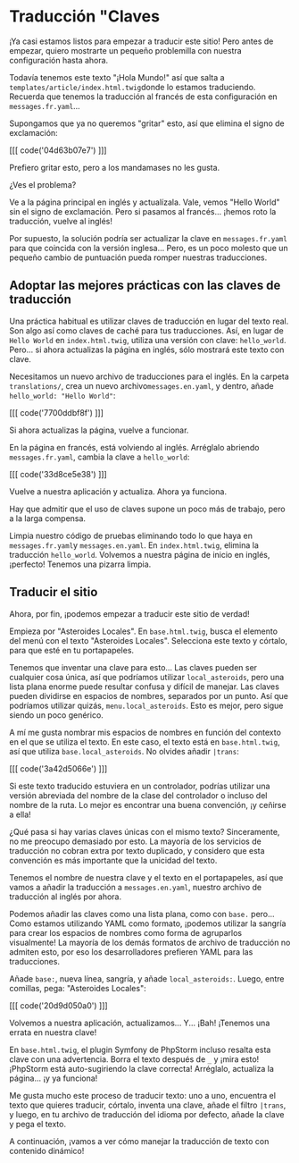 # Traducción "Claves

¡Ya casi estamos listos para empezar a traducir este sitio! Pero antes de empezar, quiero mostrarte un pequeño problemilla con nuestra configuración hasta ahora.

Todavía tenemos este texto "¡Hola Mundo!" así que salta a `templates/article/index.html.twig`donde lo estamos traduciendo. Recuerda que tenemos la traducción al francés de esta configuración en `messages.fr.yaml`...

Supongamos que ya no queremos "gritar" esto, así que elimina el signo de exclamación:

[[[ code('04d63b07e7') ]]]

Prefiero gritar esto, pero a los mandamases no les gusta.

¿Ves el problema?

Ve a la página principal en inglés y actualízala. Vale, vemos "Hello World" sin el signo de exclamación. Pero si pasamos al francés... ¡hemos roto la traducción, vuelve al inglés!

Por supuesto, la solución podría ser actualizar la clave en `messages.fr.yaml` para que coincida con la versión inglesa... Pero, es un poco molesto que un pequeño cambio de puntuación pueda romper nuestras traducciones.

## Adoptar las mejores prácticas con las claves de traducción

Una práctica habitual es utilizar claves de traducción en lugar del texto real. Son algo así como claves de caché para tus traducciones. Así, en lugar de `Hello World` en `index.html.twig`, utiliza una versión con clave: `hello_world`. Pero... si ahora actualizas la página en inglés, sólo mostrará este texto con clave.

Necesitamos un nuevo archivo de traducciones para el inglés. En la carpeta `translations/`, crea un nuevo archivo`messages.en.yaml`, y dentro, añade `hello_world: "Hello World"`:

[[[ code('7700ddbf8f') ]]]

Si ahora actualizas la página, vuelve a funcionar.

En la página en francés, está volviendo al inglés. Arréglalo abriendo `messages.fr.yaml`, cambia la clave a `hello_world`:

[[[ code('33d8ce5e38') ]]]

Vuelve a nuestra aplicación y actualiza. Ahora ya funciona.

Hay que admitir que el uso de claves supone un poco más de trabajo, pero a la larga compensa.

Limpia nuestro código de pruebas eliminando todo lo que haya en `messages.fr.yaml`y `messages.en.yaml`. En `index.html.twig`, elimina la traducción `hello_world`. Volvemos a nuestra página de inicio en inglés, ¡perfecto! Tenemos una pizarra limpia.

## Traducir el sitio

Ahora, por fin, ¡podemos empezar a traducir este sitio de verdad!

Empieza por "Asteroides Locales". En `base.html.twig`, busca el elemento del menú con el texto "Asteroides Locales". Selecciona este texto y córtalo, para que esté en tu portapapeles.

Tenemos que inventar una clave para esto... Las claves pueden ser cualquier cosa única, así que podríamos utilizar `local_asteroids`, pero una lista plana enorme puede resultar confusa y difícil de manejar. Las claves pueden dividirse en espacios de nombres, separados por un punto. Así que podríamos utilizar quizás, `menu.local_asteroids`. Esto es mejor, pero sigue siendo un poco genérico.

A mí me gusta nombrar mis espacios de nombres en función del contexto en el que se utiliza el texto. En este caso, el texto está en `base.html.twig`, así que utiliza `base.local_asteroids`. No olvides añadir `|trans`:

[[[ code('3a42d5066e') ]]]

Si este texto traducido estuviera en un controlador, podrías utilizar una versión abreviada del nombre de la clase del controlador o incluso del nombre de la ruta. Lo mejor es encontrar una buena convención, ¡y ceñirse a ella!

¿Qué pasa si hay varias claves únicas con el mismo texto? Sinceramente, no me preocupo demasiado por esto. La mayoría de los servicios de traducción no cobran extra por texto duplicado, y considero que esta convención es más importante que la unicidad del texto.

Tenemos el nombre de nuestra clave y el texto en el portapapeles, así que vamos a añadir la traducción a `messages.en.yaml`, nuestro archivo de traducción al inglés por ahora.

Podemos añadir las claves como una lista plana, como con `base.` pero... Como estamos utilizando YAML como formato, ¡podemos utilizar la sangría para crear los espacios de nombres como forma de agruparlos visualmente! La mayoría de los demás formatos de archivo de traducción no admiten esto, por eso los desarrolladores prefieren YAML para las traducciones.

Añade `base:`, nueva línea, sangría, y añade `local_asteroids:`. Luego, entre comillas, pega: "Asteroides Locales":

[[[ code('20d9d050a0') ]]]

Volvemos a nuestra aplicación, actualizamos... Y... ¡Bah! ¡Tenemos una errata en nuestra clave!

En `base.html.twig`, el plugin Symfony de PhpStorm incluso resalta esta clave con una advertencia. Borra el texto después de `_` y ¡mira esto! ¡PhpStorm está auto-sugiriendo la clave correcta! Arréglalo, actualiza la página... ¡y ya funciona!

Me gusta mucho este proceso de traducir texto: uno a uno, encuentra el texto que quieres traducir, córtalo, inventa una clave, añade el filtro `|trans`, y luego, en tu archivo de traducción del idioma por defecto, añade la clave y pega el texto.

A continuación, ¡vamos a ver cómo manejar la traducción de texto con contenido dinámico!
